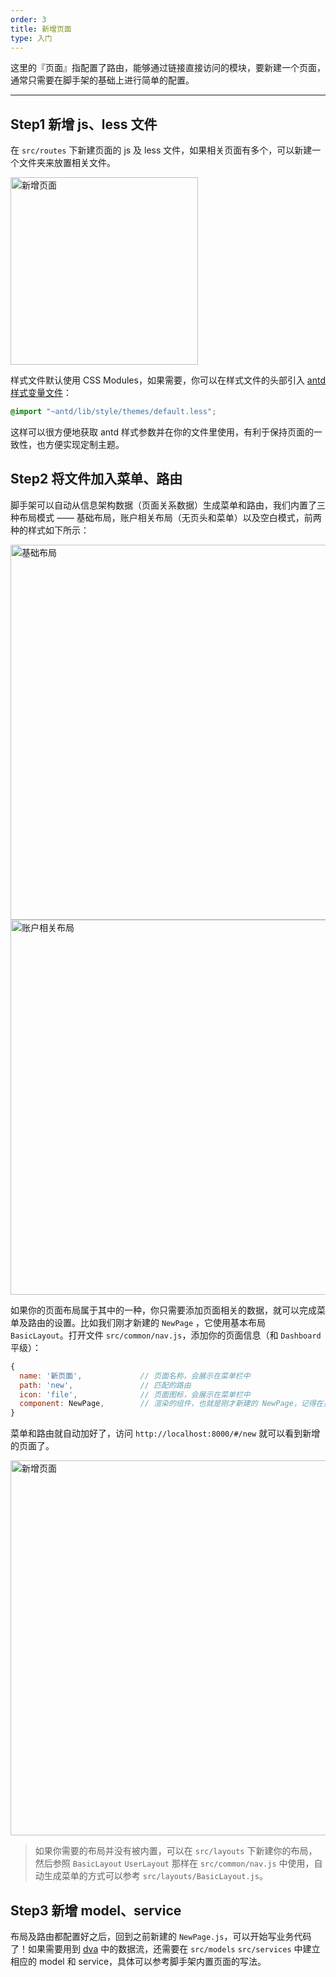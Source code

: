 ```yaml
---
order: 3
title: 新增页面
type: 入门
---
```


这里的『页面』指配置了路由，能够通过链接直接访问的模块，要新建一个页面，通常只需要在脚手架的基础上进行简单的配置。

---

## Step1 新增 js、less 文件

在 `src/routes` 下新建页面的 js 及 less 文件，如果相关页面有多个，可以新建一个文件夹来放置相关文件。

<img width="300" alt="新增页面" src="https://gw.alipayobjects.com/zos/rmsportal/hjDyFTVOgRwDzAIHApMO.png" />

<br />

样式文件默认使用 CSS Modules，如果需要，你可以在样式文件的头部引入 [antd 样式变量文件](https://github.com/ant-design/ant-design/blob/master/components/style/themes/default.less)：

```css
@import "~antd/lib/style/themes/default.less";
```

这样可以很方便地获取 antd 样式参数并在你的文件里使用，有利于保持页面的一致性，也方便实现定制主题。

## Step2 将文件加入菜单、路由

脚手架可以自动从信息架构数据（页面关系数据）生成菜单和路由，我们内置了三种布局模式 —— 基础布局，账户相关布局（无页头和菜单）以及空白模式，前两种的样式如下所示：

<img width="600" alt="基础布局" src="https://gw.alipayobjects.com/zos/rmsportal/nIaDNgQvbSHOzNtLTuHB.png" />

<img width="600" alt="账户相关布局" src="https://gw.alipayobjects.com/zos/rmsportal/SxlaqGtdzMtEhFjMuuGx.png" />

<br />

如果你的页面布局属于其中的一种，你只需要添加页面相关的数据，就可以完成菜单及路由的设置。比如我们刚才新建的 `NewPage` ，它使用基本布局 `BasicLayout`。打开文件 `src/common/nav.js`，添加你的页面信息（和 `Dashboard` 平级）：

```js
{
  name: '新页面',             // 页面名称，会展示在菜单栏中
  path: 'new',               // 匹配的路由
  icon: 'file',              // 页面图标，会展示在菜单栏中
  component: NewPage,        // 渲染的组件，也就是刚才新建的 NewPage，记得在页头引入 `import NewPage from '../routes/NewPage';`
}
```

菜单和路由就自动加好了，访问 `http://localhost:8000/#/new` 就可以看到新增的页面了。

<img width="600" alt="新增页面" src="https://gw.alipayobjects.com/zos/rmsportal/xZIqExWKhdnzDBjajnZg.png" />

<br />

> 如果你需要的布局并没有被内置，可以在 `src/layouts` 下新建你的布局，然后参照 `BasicLayout` `UserLayout` 那样在 `src/common/nav.js` 中使用，自动生成菜单的方式可以参考 `src/layouts/BasicLayout.js`。

## Step3 新增 model、service

布局及路由都配置好之后，回到之前新建的 `NewPage.js`，可以开始写业务代码了！如果需要用到 [dva](https://github.com/dvajs/dva/) 中的数据流，还需要在 `src/models` `src/services` 中建立相应的 model 和 service，具体可以参考脚手架内置页面的写法。

